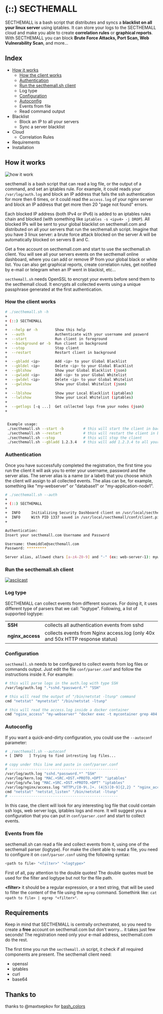 # (::) SECTHEMALL
SECTHEMALL is a bash script that distributes and syncs a **blacklist on all your linux server** using iptables.
It can store your logs to the SECTHEMALL cloud and make you able to create **correlation rules** or **graphical reports**.
With SECTHEMALL you can block **Brute Force Attacks, Port Scan, Web Vulnerability Scan**, and more...

## Index
- [How it works](#how-it-works)
  - [How the client works](#how-the-client-works)
  - [Authentication](#authentication)
  - [Run the secthemall.sh client](#run-the-secthemallsh-client)
  - Log type
  - [Configuration](#configuration)
  - [Autoconfig](#autoconfig)
  - Events from file
  - Read command output
- Blacklist
  - Block an IP to all your servers
  - Sync a server blacklist
- Cloud
  - Correlation Rules
- Requirements
- Installation

## How it works
![how it work](https://secthemall.com/img/secthemall-client-howitwork.001.jpeg)

secthemall is a bash script that can read a log file, or the output of a command, and set an iptables rule.
For example, it could reads your `/var/log/auth.log` and block an IP address that fails the ssh authentication for more then 6 times,
or it could read the `access.log` of your nginx server and block an IP address that get more then 20 "page not found" errors.

Each blocked IP address (both IPv4 or IPv6) is added to an iptables rules chain and blocked (with something like `iptables -s <ipv4> -j DROP`).
All blocked IPs will be sent to your global blacklist on secthemall.com and distributed on all your servers that run the secthemall.sh script.
Imagine that you have 3 linux server: a brute force attack blocked on the server A will be automatically blocked on servers B and C.

Get a free account on secthemall.com and start to use the secthemall.sh client.
You will see all your servers events on the secthemall online dashboard, where you can add or remove IP from your global black or white list.
You can also get graphical reports, create correlation rules, get notified by e-mail or telegram when an IP went in blackist, etc...

`secthemall.sh` needs OpenSSL to encrypt your events before send them to the secthemall cloud.
It encrypts all collected events using a unique passphrase generated at the first authentication.

### How the client works
```sh
# ./secthemall.sh -h
+
+ (::) SECTHEMALL
+
+  --help or -h        Show this help
+  --auth              Authenticate with your username and pasword
+  --start             Run client in foreground
+  --background or -b  Run client in background
+  --stop              Stop client
+  --restart           Restart client in background
+
+  --gbladd <ip>       Add <ip> to your Global Blacklist
+  --gbldel <ip>       Delete <ip> to your Global Blacklist
+  --gblshow           Show your Global Blacklist (json)
+  --gwladd <ip>       Add <ip> to your Global Whitelist
+  --gwldel <ip>       Delete <ip> to your Global Whitelist
+  --gwlshow           Show your Global Whitelist (json)
+
+  --lblshow           Show your Local Blacklist (iptables)
+  --lwlshow           Show your Local Whitelist (iptables)
+
+  --getlogs [-q ...]  Get collected logs from your nodes (json)
+


 Example usage:
 ./secthemall.sh --start -b         # this will start the client in background
 ./secthemall.sh --restart          # this will restart the client in background
 ./secthemall.sh --stop             # this will stop the client
 ./secthemall.sh --gbladd 1.2.3.4   # this will add 1.2.3.4 to all your nodes blacklist

```

### Authentication
Once you have successfully completed the registration, the first time you run the client it will ask you to enter your username, password and the server alias.
The server alias is a name (or a label) that you choose which the client will assign to all collected events.
The alias can be, for example, something like "my-webserver" or "database1" or "my-application-node1".

```sh
# ./secthemall.sh --auth
+
+ (::) SECTHEMALL
+
+  INFO     Initializing Security Dashboard client on /usr/local/secthemall
+  INFO     With PID 1337 saved in /usr/local/secthemall/conf/client.pid
+

Authentication:
Insert your secthemall.com Username and Password

Username: themiddle@secthemall.com
Password: *********

Server alias, allowed chars [a-zA-Z0-9] and "-" (ex: web-server-1): mywebsite-node1
```


### Run the secthemall.sh client
[![asciicast](https://asciinema.org/a/1rpn93kcmmixwsndaf9jlud6d.png)](https://asciinema.org/a/1rpn93kcmmixwsndaf9jlud6d)


### Log type
SECTHEMALL can collect events from different sources. For doing it, it uses different type of parsers that we call: "logtype".
Following, a list of supported logtype:

<table>
	<tr><td><b>SSH</b></td> <td>collects all authentication events from sshd</td></tr>
	<tr><td><b>nginx_access</b></td> <td>collects events from Nginx access.log (only 40x and 50x HTTP response status)</td></tr>
</table>


### Configuration
`secthemall.sh` needs to be configured to collect events from log files or commands output.
Just edit the file `conf/parser.conf` and follow the instructions inside it. For example:

```sh
# this will parse logs in the auth.log with type SSH
/var/log/auth.log ".*sshd.*password.*" "SSH"

# this will read the output of "/bin/netstat -ltunp" command
cmd "netstat" "mynetstat" "/bin/netstat -ltunp"

# this will read the access.log inside a docker container
cmd "nginx_access" "my-webserver" "docker exec -t mycontainer grep 404 /usr/local/nginx/logs/access.log"
```



### Autoconfig
If you want a quick-and-dirty configuration, you could use the `--autoconf` parameter:
```sh
# ./secthemall.sh --autoconf
+ [ INFO   ] Trying to find intresting log files...

# copy under this line and paste in conf/parser.conf
# --------------------------------------------------
/var/log/auth.log "sshd.*password.*" "SSH"
/var/log/kern.log "MAC.+SRC.+DST.+PROTO.+DPT" "iptables"
/var/log/ufw.log "MAC.+SRC.+DST.+PROTO.+DPT" "iptables"
/var/log/nginx/access.log "HTTP\/[0-9\.]+. (4|5)[0-9]{2,2} " "nginx_access"
cmd "netstat" "netstat_listen" "/bin/netstat -ltunp"
# --------------------------------------------------
```
In this case, the client will look for any interesting log file that could contain ssh logs, web server logs, iptables logs and more.
It will suggest you a configuration that you can put in `conf/parser.conf` and start to collect events.



### Events from file
secthemall.sh can read a file and collect events from it, using one of the secthemall parser (logtype). For make the client able to read a file, you need to configure it on `conf/parser.conf` using the following syntax:
```sh
<path to file> "<filter>" "<logtype>"
```
First of all, pay attention to the double quotes! The double quotes must be used for the filter and logtype but not for the file path.

**&lt;filter&gt;** it should be a regular expression, or a text string, that will be used to filter the content of the file using the `egrep` command. 
Somethink like: `cat <path to file> | egrep "<filter>"`.



## Requirements
Keep in mind that SECTHEMALL is centrally orchestrated, so you need to create a **free** account on secthemall.com but don't worry... 
it takes just few seconds! The registration need only your e-mail address, secthemall.com do the rest.

The first time you run the `secthemall.sh` script, it check if all required components are present.
The secthemall client need:
- openssl
- iptables
- curl
- base64



## Thanks to
thanks to @maxtsepkov for [bash_colors](https://github.com/maxtsepkov/bash_colors)
